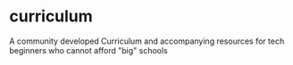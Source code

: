 # curriculum
A community developed Curriculum and accompanying resources for tech beginners who cannot afford "big" schools
